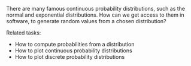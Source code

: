 
There are many famous continuous probability distributions, such as the
normal and exponential distributions.  How can we get access to them in
software, to generate random values from a chosen distribution?

Related tasks:

 * How to compute probabilities from a distribution
 * How to plot continuous probability distributions
 * How to plot discrete probability distributions
